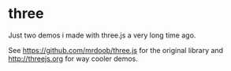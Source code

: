 # three

Just two demos i made with three.js a very long time ago.

See https://github.com/mrdoob/three.js for the original library and http://threejs.org for way cooler demos.

